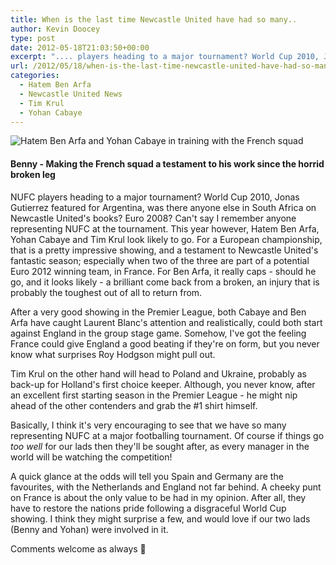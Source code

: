 ```yaml
---
title: When is the last time Newcastle United have had so many..
author: Kevin Doocey
type: post
date: 2012-05-18T21:03:50+00:00
excerpt: ".... players heading to a major tournament? World Cup 2010, Jonas Gutierrez featured for Argentina, was there anyone else in South Africa on Newcastle United's books?.."
url: /2012/05/18/when-is-the-last-time-newcastle-united-have-had-so-many/
categories:
  - Hatem Ben Arfa
  - Newcastle United News
  - Tim Krul
  - Yohan Cabaye
---
```


![Hatem Ben Arfa and Yohan Cabaye in training with the French squad](https://www.tynetime.com/wp-content/uploads/2012/05/Ben-Arfa-Cabaye-NUFC.jpg "Ben-Arfa-Cabaye-NUFC")

#### Benny - Making the French squad a testament to his work since the horrid broken leg

NUFC players heading to a major tournament? World Cup 2010, Jonas Gutierrez featured for Argentina, was there anyone else in South Africa on Newcastle United's books? Euro 2008? Can't say I remember anyone representing NUFC at the tournament. This year however, Hatem Ben Arfa, Yohan Cabaye and Tim Krul look likely to go. For a European championship, that is a pretty impressive showing, and a testament to Newcastle United's fantastic season; especially when two of the three are part of a potential Euro 2012 winning team, in France. For Ben Arfa, it really caps - should he go, and it looks likely - a brilliant come back from a broken, an injury that is probably the toughest out of all to return from.

After a very good showing in the Premier League, both Cabaye and Ben Arfa have caught Laurent Blanc's attention and realistically, could both start against England in the group stage game. Somehow, I've got the feeling France could give England a good beating if they're on form, but you never know what surprises Roy Hodgson might pull out.

Tim Krul on the other hand will head to Poland and Ukraine, probably as back-up for Holland's first choice keeper. Although, you never know, after an excellent first starting season in the Premier League - he might nip ahead of the other contenders and grab the #1 shirt himself.

Basically, I think it's very encouraging to see that we have so many representing NUFC at a major footballing tournament. Of course if things go _too well_ for our lads then they'll be sought after, as every manager in the world will be watching the competition!

A quick glance at the odds will tell you Spain and Germany are the favourites, with the Netherlands and England not far behind. A cheeky punt on France is about the only value to be had in my opinion. After all, they have to restore the nations pride following a disgraceful World Cup showing. I think they might surprise a few, and would love if our two lads (Benny and Yohan) were involved in it.

Comments welcome as always 🙂
